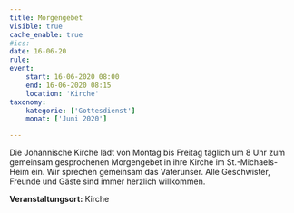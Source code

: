 ```yaml
---
title: Morgengebet
visible: true
cache_enable: true
#ics: 
date: 16-06-20
rule: 
event:
	start: 16-06-2020 08:00
	end: 16-06-2020 08:15
	location: 'Kirche'
taxonomy:
	kategorie: ['Gottesdienst']
	monat: ['Juni 2020']

---
```

Die Johannische Kirche lädt von Montag bis Freitag täglich um 8 Uhr zum gemeinsam gesprochenen Morgengebet in ihre Kirche im St.-Michaels-Heim ein. Wir sprechen gemeinsam das Vaterunser. Alle Geschwister, Freunde und Gäste sind immer herzlich willkommen.



**Veranstaltungsort:** Kirche

